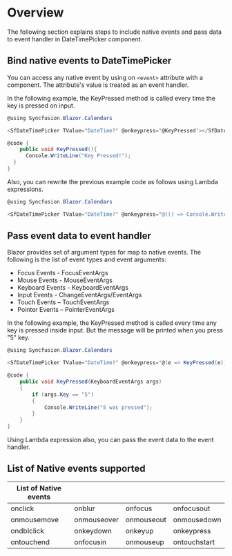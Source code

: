 # Overview

The following section explains steps to include native events and pass data to event handler in DateTimePicker component.

## Bind native events to DateTimePicker

You can access any native event by using on `<event>` attribute with a component. The attribute's value is treated as an event handler.

In the following example, the KeyPressed method is called every time the key is pressed on input.

```csharp
@using Syncfusion.Blazor.Calendars

<SfDateTimePicker TValue="DateTime?" @onkeypress='@KeyPressed'></SfDateTimePicker>

@code {
    public void KeyPressed(){
      Console.WriteLine("Key Pressed!");
  }
}
```

Also, you can rewrite the previous example code as follows using Lambda expressions.

```csharp
@using Syncfusion.Blazor.Calendars

<SfDateTimePicker TValue="DateTime?" @onkeypress="@(() => Console.WriteLine("Key Pressed!"))"></SfDateTimePicker>
```

## Pass event data to event handler

Blazor provides set of argument types for map to native events. The following is the list of event types and event arguments:

* Focus Events - FocusEventArgs
* Mouse Events - MouseEventArgs
* Keyboard Events - KeyboardEventArgs
* Input Events - ChangeEventArgs/EventArgs
* Touch Events – TouchEventArgs
* Pointer Events – PointerEventArgs

In the following example, the KeyPressed method is called every time any key is pressed inside input. But the message will be printed when you press "5" key.

```csharp
@using Syncfusion.Blazor.Calendars

<SfDateTimePicker TValue="DateTime?" @onkeypress='@(e => KeyPressed(e))'></SfDateTimePicker>

@code {
    public void KeyPressed(KeyboardEventArgs args)
    {
        if (args.Key == "5")
        {
            Console.WriteLine("5 was pressed");
        }
    }
}
```

Using Lambda expression also, you can pass the event data to the event handler.

## List of Native events supported

| List of Native events |  |  | |
| --- | --- | --- | --- |
| onclick | onblur | onfocus | onfocusout |
| onmousemove | onmouseover | onmouseout | onmousedown | onmouseup |
| ondblclick | onkeydown | onkeyup | onkeypress |
| ontouchend | onfocusin | onmouseup | ontouchstart |
